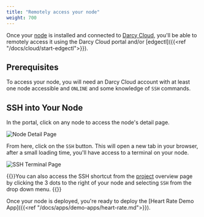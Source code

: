 ```yaml
---
title: "Remotely access your node"
weight: 700
---
```


Once your [node](../cloud/adding-nodes/_index.md) is installed and connected to [Darcy Cloud](../cloud/start-portal.md), you'll be able to remotely access it using
the Darcy Cloud portal and/or [edgectl]({{<ref "/docs/cloud/start-edgectl">}}).

## Prerequisites

To access your node, you will need an Darcy Cloud account with at least one node accessible
and `ONLINE` and some knowledge of `SSH` commands.

## SSH into Your Node

In the portal, click on any node to access the node's detail page.

![Node Detail Page](/images/7done.png)

From here, click on the `SSH` button. This will open a new tab in your browser, after a small
loading time, you'll have access to a terminal on your node.

![SSH Terminal Page](</images/Screen Shot 2022-04-08 at 1.36.50 PM.png>)

{{<alert>}}You can also access the SSH shortcut from the [project](/docs/more/terminology.md#project) overview page by
clicking the 3 dots to the right of your node and selecting `SSH` from the drop down menu.
{{</alert>}}

Once your node is deployed, you're ready to deploy
the [Heart Rate Demo App]({{<ref "/docs/apps/demo-apps/heart-rate.md">}}).

